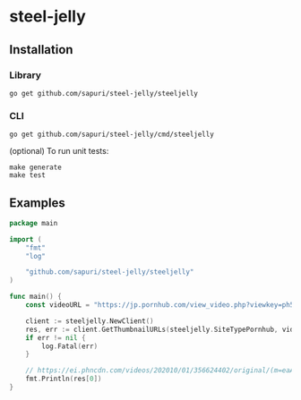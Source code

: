 # steel-jelly

## Installation
### Library
```
go get github.com/sapuri/steel-jelly/steeljelly
```

### CLI
```
go get github.com/sapuri/steel-jelly/cmd/steeljelly
```

(optional) To run unit tests:
```
make generate
make test
```

## Examples
```go
package main

import (
	"fmt"
	"log"

	"github.com/sapuri/steel-jelly/steeljelly"
)

func main() {
	const videoURL = "https://jp.pornhub.com/view_video.php?viewkey=ph5f756e8a650b3"

	client := steeljelly.NewClient()
	res, err := client.GetThumbnailURLs(steeljelly.SiteTypePornhub, videoURL)
	if err != nil {
		log.Fatal(err)
	}

	// https://ei.phncdn.com/videos/202010/01/356624402/original/(m=eaAaGwObaaaa)(mh=3zxiu3wi3w-_5ZlG)1.jpg
	fmt.Println(res[0])
}
```

